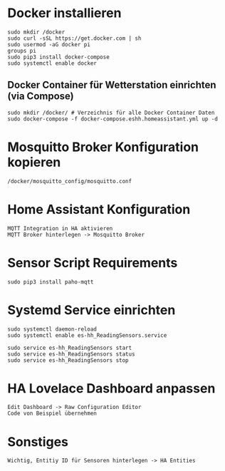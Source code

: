 
# Docker installieren

```
sudo mkdir /docker
sudo curl -sSL https://get.docker.com | sh
sudo usermod -aG docker pi
groups pi
sudo pip3 install docker-compose
sudo systemctl enable docker
```

## Docker Container für Wetterstation einrichten (via Compose)

```
sudo mkdir /docker/ # Verzeichnis für alle Docker Container Daten
sudo docker-compose -f docker-compose.eshh.homeassistant.yml up -d
```

# Mosquitto Broker Konfiguration kopieren

```
/docker/mosquitto_config/mosquitto.conf
```

# Home Assistant Konfiguration

```
MQTT Integration in HA aktivieren
MQTT Broker hinterlegen -> Mosquitto Broker 
```

# Sensor Script Requirements

```
sudo pip3 install paho-mqtt
```

# Systemd Service einrichten

```
sudo systemctl daemon-reload
sudo systemctl enable es-hh_ReadingSensors.service

sudo service es-hh_ReadingSensors start
sudo service es-hh_ReadingSensors status
sudo service es-hh_ReadingSensors stop
```


# HA Lovelace Dashboard anpassen

```
Edit Dashboard -> Raw Configuration Editor
Code von Beispiel übernehmen
```

# Sonstiges

```
Wichtig, Entitiy ID für Sensoren hinterlegen -> HA Entities
```


